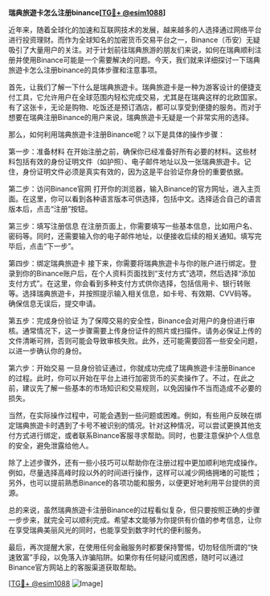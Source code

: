 **瑞典旅遊卡怎么注册binance[[TG💪+ @esim1088](https://t.me/s/esim1088)]**

近年来，随着全球化的加速和互联网技术的发展，越来越多的人选择通过网络平台进行投资理财。而作为全球知名的加密货币交易平台之一，Binance（币安）无疑吸引了大量用户的关注。对于计划前往瑞典旅游的朋友们来说，如何在瑞典顺利注册并使用Binance可能是一个需要解决的问题。今天，我们就来详细探讨一下瑞典旅遊卡怎么注册binance的具体步骤和注意事项。

首先，让我们了解一下什么是瑞典旅遊卡。瑞典旅遊卡是一种为游客设计的便捷支付工具，它允许用户在全球范围内轻松完成交易，尤其是在瑞典这样的北欧国家。有了这张卡，无论是购物、吃饭还是预订酒店，都可以享受到便捷的服务。而对于想要在瑞典注册Binance的用户来说，瑞典旅遊卡无疑是一个非常实用的选择。

那么，如何利用瑞典旅遊卡注册Binance呢？以下是具体的操作步骤：

第一步：准备材料
在开始注册之前，确保你已经准备好所有必要的材料。这些材料包括有效的身份证明文件（如护照）、电子邮件地址以及一张瑞典旅遊卡。记住，身份证明文件必须是真实有效的，因为这是平台验证你身份的重要依据。

第二步：访问Binance官网
打开你的浏览器，输入Binance的官方网址，进入主页面。在这里，你可以看到各种语言版本可供选择，包括中文。选择适合自己的语言版本后，点击“注册”按钮。

第三步：填写注册信息
在注册页面上，你需要填写一些基本信息，比如用户名、密码等。同时，还需要输入你的电子邮件地址，以便接收后续的相关通知。填写完毕后，点击“下一步”。

第四步：绑定瑞典旅遊卡
接下来，你需要将瑞典旅遊卡与你的账户进行绑定。登录到你的Binance账户后，在个人资料页面找到“支付方式”选项，然后选择“添加支付方式”。在这里，你会看到多种支付方式供你选择，包括信用卡、银行转账等。选择瑞典旅遊卡，并按照提示输入相关信息，如卡号、有效期、CVV码等。确保信息无误后，提交申请。

第五步：完成身份验证
为了保障交易的安全性，Binance会对用户的身份进行审核。通常情况下，这一步骤需要上传身份证件的照片或扫描件。请务必保证上传的文件清晰可辨，否则可能会导致审核失败。此外，还可能需要回答一些安全问题，以进一步确认你的身份。

第六步：开始交易
一旦身份验证通过，你就成功完成了瑞典旅遊卡注册Binance的过程。此时，你可以开始在平台上进行加密货币的买卖操作了。不过，在此之前，建议先了解一些基本的市场知识和交易规则，以免因操作不当而造成不必要的损失。

当然，在实际操作过程中，可能会遇到一些问题或困难。例如，有些用户反映在绑定瑞典旅遊卡时遇到了卡号不被识别的情况。针对这种情况，可以尝试更换其他支付方式进行绑定，或者联系Binance客服寻求帮助。同时，也要注意保护个人信息的安全，避免泄露给他人。

除了上述步骤外，还有一些小技巧可以帮助你在注册过程中更加顺利地完成操作。例如，尽量选择高峰时段以外的时间进行操作，这样可以减少网络拥堵的可能性；另外，也可以提前熟悉Binance的各项功能和服务，以便更好地利用平台提供的资源。

总的来说，虽然瑞典旅遊卡注册Binance的过程看似复杂，但只要按照正确的步骤一步步来，就完全可以顺利完成。希望本文能够为你提供有价值的参考信息，让你在享受瑞典美丽风光的同时，也能享受到数字时代的便利服务。

最后，再次提醒大家，在使用任何金融服务时都要保持警惕，切勿轻信所谓的“快速致富”手段，以免落入诈骗陷阱。如果你有任何疑问或困惑，随时可以通过Binance官方网站上的客服渠道获取帮助。

[[TG💪+ @esim1088](https://t.me/s/esim1088) ![Image](https://i.postimg.cc/4NQfJmqS/Snipaste-2025-05-13-00-14-12.png)]